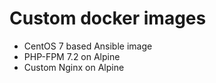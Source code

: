# Custom docker images

- CentOS 7 based Ansible image
- PHP-FPM 7.2 on Alpine
- Custom Nginx on Alpine
